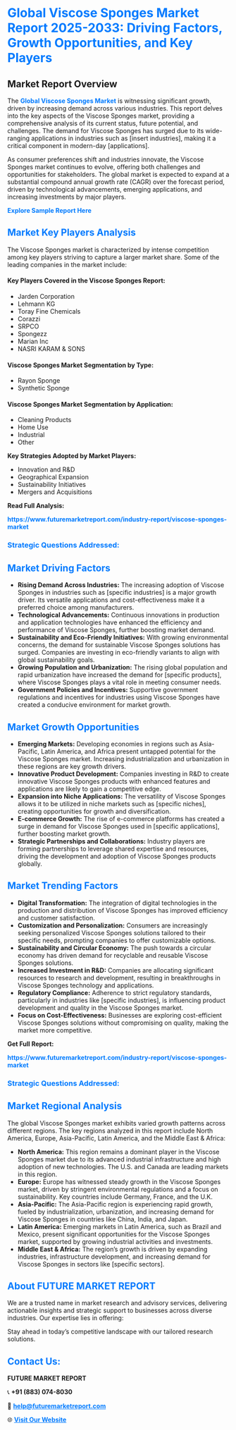 <h1 style="color: #007BFF;">Global Viscose Sponges Market Report 2025-2033: Driving Factors, Growth Opportunities, and Key Players</h1>

<section id="overview">
<h2>Market Report Overview</h2>
<p>The <a href="https://www.futuremarketreport.com/industry-report/viscose-sponges-market" style="color: #007BFF; text-decoration: none;"><strong>Global Viscose Sponges Market</strong></a> is witnessing significant growth, driven by increasing demand across various industries. This report delves into the key aspects of the Viscose Sponges market, providing a comprehensive analysis of its current status, future potential, and challenges. The demand for Viscose Sponges has surged due to its wide-ranging applications in industries such as [insert industries], making it a critical component in modern-day [applications].</p>
<p>As consumer preferences shift and industries innovate, the Viscose Sponges market continues to evolve, offering both challenges and opportunities for stakeholders. The global market is expected to expand at a substantial compound annual growth rate (CAGR) over the forecast period, driven by technological advancements, emerging applications, and increasing investments by major players.</p>
</section>

<section id="overview">
<p><a href="https://www.futuremarketreport.com/request-sample/reportId=60293" style="color: #007BFF; text-decoration: none;"><strong>Explore Sample Report Here</strong></a></p>
</section>

<section id="key-players">
<h2 style="color: #007BFF;">Market Key Players Analysis</h2>
<p>The Viscose Sponges market is characterized by intense competition among key players striving to capture a larger market share. Some of the leading companies in the market include:</p>
<h4>Key Players Covered in the Viscose Sponges Report:</h4>
<ul><li>Jarden Corporation</li><li>Lehmann KG</li><li>Toray Fine Chemicals</li><li>Corazzi</li><li>SRPCO</li><li>Spongezz</li><li>Marian Inc</li><li>NASRI KARAM &amp; SONS</li></ul>
<h4>Viscose Sponges Market Segmentation by Type:</h4>
<ul><li>Rayon Sponge</li><li>Synthetic Sponge</li></ul>

<h4>Viscose Sponges Market Segmentation by Application:</h4>
<ul><li>Cleaning Products</li><li>Home Use</li><li>Industrial</li><li>Other</li></ul>
<p><strong>Key Strategies Adopted by Market Players:</strong></p>
<ul>
<li>Innovation and R&D</li>
<li>Geographical Expansion</li>
<li>Sustainability Initiatives</li>
<li>Mergers and Acquisitions</li>
</ul>
</section>

<section>
<p><strong>Read Full Analysis: </strong></p><a href="https://www.futuremarketreport.com/industry-report/viscose-sponges-market" style="color: #007BFF; text-decoration: none;"><strong>https://www.futuremarketreport.com/industry-report/viscose-sponges-market</strong></a>
<h3 style="color: #007BFF;">Strategic Questions Addressed:</h3>
</section>

<section id="driving-factors">
<h2 style="color: #007BFF;">Market Driving Factors</h2>
<ul>
<li><strong>Rising Demand Across Industries:</strong> The increasing adoption of Viscose Sponges in industries such as [specific industries] is a major growth driver. Its versatile applications and cost-effectiveness make it a preferred choice among manufacturers.</li>
<li><strong>Technological Advancements:</strong> Continuous innovations in production and application technologies have enhanced the efficiency and performance of Viscose Sponges, further boosting market demand.</li>
<li><strong>Sustainability and Eco-Friendly Initiatives:</strong> With growing environmental concerns, the demand for sustainable Viscose Sponges solutions has surged. Companies are investing in eco-friendly variants to align with global sustainability goals.</li>
<li><strong>Growing Population and Urbanization:</strong> The rising global population and rapid urbanization have increased the demand for [specific products], where Viscose Sponges plays a vital role in meeting consumer needs.</li>
<li><strong>Government Policies and Incentives:</strong> Supportive government regulations and incentives for industries using Viscose Sponges have created a conducive environment for market growth.</li>
</ul>
</section>

<section id="growth-opportunities">
<h2 style="color: #007BFF;">Market Growth Opportunities</h2>
<ul>
<li><strong>Emerging Markets:</strong> Developing economies in regions such as Asia-Pacific, Latin America, and Africa present untapped potential for the Viscose Sponges market. Increasing industrialization and urbanization in these regions are key growth drivers.</li>
<li><strong>Innovative Product Development:</strong> Companies investing in R&D to create innovative Viscose Sponges products with enhanced features and applications are likely to gain a competitive edge.</li>
<li><strong>Expansion into Niche Applications:</strong> The versatility of Viscose Sponges allows it to be utilized in niche markets such as [specific niches], creating opportunities for growth and diversification.</li>
<li><strong>E-commerce Growth:</strong> The rise of e-commerce platforms has created a surge in demand for Viscose Sponges used in [specific applications], further boosting market growth.</li>
<li><strong>Strategic Partnerships and Collaborations:</strong> Industry players are forming partnerships to leverage shared expertise and resources, driving the development and adoption of Viscose Sponges products globally.</li>
</ul>
</section>

<section id="trending-factors">
<h2 style="color: #007BFF;">Market Trending Factors</h2>
<ul>
<li><strong>Digital Transformation:</strong> The integration of digital technologies in the production and distribution of Viscose Sponges has improved efficiency and customer satisfaction.</li>
<li><strong>Customization and Personalization:</strong> Consumers are increasingly seeking personalized Viscose Sponges solutions tailored to their specific needs, prompting companies to offer customizable options.</li>
<li><strong>Sustainability and Circular Economy:</strong> The push towards a circular economy has driven demand for recyclable and reusable Viscose Sponges solutions.</li>
<li><strong>Increased Investment in R&D:</strong> Companies are allocating significant resources to research and development, resulting in breakthroughs in Viscose Sponges technology and applications.</li>
<li><strong>Regulatory Compliance:</strong> Adherence to strict regulatory standards, particularly in industries like [specific industries], is influencing product development and quality in the Viscose Sponges market.</li>
<li><strong>Focus on Cost-Effectiveness:</strong> Businesses are exploring cost-efficient Viscose Sponges solutions without compromising on quality, making the market more competitive.</li>
</ul>
</section>

<section>
<p><strong>Get Full Report: </strong></p><a href="https://www.futuremarketreport.com/industry-report/viscose-sponges-market" style="color: #007BFF; text-decoration: none;"><strong>https://www.futuremarketreport.com/industry-report/viscose-sponges-market</strong></a>
<h3 style="color: #007BFF;">Strategic Questions Addressed:</h3>
</section>


<section id="regional-analysis">
<h2 style="color: #007BFF;">Market Regional Analysis</h2>
<p>The global Viscose Sponges market exhibits varied growth patterns across different regions. The key regions analyzed in this report include North America, Europe, Asia-Pacific, Latin America, and the Middle East & Africa:</p>
<ul>
<li><strong>North America:</strong> This region remains a dominant player in the Viscose Sponges market due to its advanced industrial infrastructure and high adoption of new technologies. The U.S. and Canada are leading markets in this region.</li>
<li><strong>Europe:</strong> Europe has witnessed steady growth in the Viscose Sponges market, driven by stringent environmental regulations and a focus on sustainability. Key countries include Germany, France, and the U.K.</li>
<li><strong>Asia-Pacific:</strong> The Asia-Pacific region is experiencing rapid growth, fueled by industrialization, urbanization, and increasing demand for Viscose Sponges in countries like China, India, and Japan.</li>
<li><strong>Latin America:</strong> Emerging markets in Latin America, such as Brazil and Mexico, present significant opportunities for the Viscose Sponges market, supported by growing industrial activities and investments.</li>
<li><strong>Middle East & Africa:</strong> The region’s growth is driven by expanding industries, infrastructure development, and increasing demand for Viscose Sponges in sectors like [specific sectors].</li>
</ul>
</section>

<footer>
<h2 style="color: #007BFF;">About FUTURE MARKET REPORT</h2>
<p>We are a trusted name in market research and advisory services, delivering actionable insights and strategic support to businesses across diverse industries. Our expertise lies in offering:</p>

<p>Stay ahead in today’s competitive landscape with our tailored research solutions.</p>

<h2 style="color: #007BFF;">Contact Us:</h2>
<p><strong>FUTURE MARKET REPORT</strong></p>
<p>📞 <strong>+91 (883) 074-8030</strong></p>
<p>📧 <strong><a href="mailto:help@futuremarketreport.com" style="color: #007BFF;">help@futuremarketreport.com</a></strong></p>
<p>🌐 <strong><a href="https://www.futuremarketreport.com/" style="color: #007BFF;">Visit Our Website</a></strong></p>
</footer>